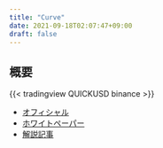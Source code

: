 ```yaml
---
title: "Curve"
date: 2021-09-18T02:07:47+09:00
draft: false
---
```


## 概要

{{< tradingview QUICKUSD binance >}}

- [オフィシャル](https://curve.fi)
- [ホワイトペーパー](https://curve.fi/whitepaper)
- [解説記事](https://note.com/funpg/n/nd4926c777f05)
